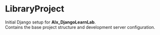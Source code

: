 # LibraryProject

Initial Django setup for **Alx_DjangoLearnLab**.  
Contains the base project structure and development server configuration.
